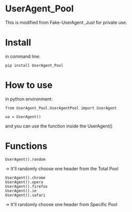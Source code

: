 # UserAgent_Pool
This is modified from Fake-UserAgent ,Just for private use.

# Install
  in command line:
  
    pip install UserAgent_Pool
# How to use
  in python environment:
    
    from UserAgent_Pool.UserAgentPool import UserAgent
    
    ua = UserAgent()
    
  and you can use the function inside the UserAgent()
# Functions

    UserAgent().random 
  → It'll randomly choose one header from the Total Pool 
  
    UserAgent().chrome
    UserAgent().opera
    UserAgent().firefox
    UserAgent().ie
    UserAgent().safari
  → It'll randomly choose one header from Specific Pool
  
